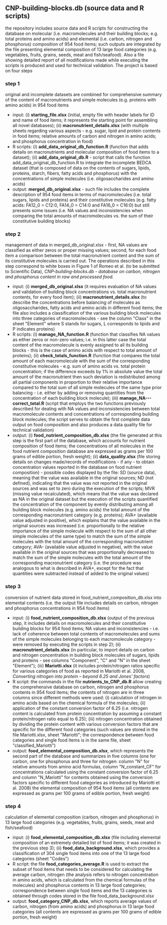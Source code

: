 ## CNP-building-blocks.db (source data and R scripts)

the repository includes source data and R scripts for constructing the database on molecular (i.e. macromolecules and their building blocks; e.g. total proteins and amino acids) and elemental (i.e. carbon, nitrogen and phosphorus) composition of 954 food items; such outputs are integrated by the file presenting elemental composition of 13 large food categories (e.g. vegetables, fruits, grains, seeds, meat and fish/seafood). Also a file showing detailed report of all modifications made while executing the scripts is produced and used for technical validation. The project is based on four steps

### step 1
original and incomplete datasets are combined for comprehensive summary of the content of macronutrients and simple molecules (e.g. proteins with amino acids) in 954 food items
- input: (i) **starting_file.xlsx** (initial, empty file with header labels for ID and name of food items; it represents the starting point for assembling all novel databases); (ii) **macronutrient_details.xlsx** (with multiple sheets regarding various aspects - e.g. sugar, lipid and protein contents in food items; relative amounts of carbon and nitrogen in amino acids; and phosphorus concentration in food)
- R scripts: (i) **add_data_original_db_function.R** (function that adds details on macronutrients and molecular composition of food items to a dataset); (ii) **add_data_original_db.R** - script that calls the function add_data_original_db_function.R to integrate the incomplete BEDCA dataset (that is composed of data on the contents of sugars, lipids, proteins, starch, fibers, fatty acids and phosphorus) with the concentrations of simple molecules (i.e. oligosaccharides and amino acids)
- output: **merged_db_original.xlsx** - such file includes the complete description of 954 food items in terms of macromolecules (i.e. total sugars, lipids and proteins) and their constitutive molecules (e.g. fatty acids: FA12_0 = C12:0, FA14_0 = C14:0 and FA16_0 = C16:0) but still presents some issues (i.e. NA values and inconsistencies when comparing the total amounts of macromolecules vs. the sum of their constitutive building blocks)

### step 2
management of data in merged_db_original.xlsx - first, NA values are classified as either zeros or proper missing values; second, for each food item a comparison between the total macronutrient content and the sum of its constitutive molecules is carried out. The
operations described in this step correspond to white boxes in Figure 1 of Romeo et al. (to be submitted to Scientific Data), *CNP-building-blocks.db - database on carbon, nitrogen and phosphorus content in raw and processed food.*
- input: (i) **merged_db_original.xlsx** (it requires evaluation of NA values and validation of building block concentrations vs. total macronutrient contents, for every food item); (ii) **macronutrient_details.xlsx** (to describe the concentrations before balancing of molecules as oligosaccharides, fatty acids and amino acids in different food items; the file also includes a classification of the various building block molecules into three categories of macromolecules - see the column "Class" in the sheet "Element" where S stands for sugars, L corresponds to lipids and P indicates proteins)
- R scripts: (i) **manage_NA_function.R** (function that classifies NA values as either zeros or non-zero values; i.e. in this latter case the total content of the macromolecule is evenly assigned to all its building blocks - this is the case of amino acids with respect to total amount of proteins); (ii) **check_totals_function.R** (function that compares the total amount of each macromolecule with the sum of the corresponding constitutive molecules - e.g. sum of amino acids vs. total protein concentration; if the difference exceeds by 1% in absolute value the total amount of the macronutrient then such deviation is redistributed among all partial components in proportion to their relative importance compared to the total sum of all simple molecules of the same type prior balancing - i.e. either by adding or removing quantities from the concentration of each building block molecule); (iii) **manage_NA---correct_total.R** (script that employs the two functions previously described for dealing with NA values and inconsistencies between total macromolecule contents and concentrations of corresponding building block molecules; the script serves to obtain the first complete data output on food composition and also produces a data quality file for technical validation)
- output: (i) **food_nutrient_composition_db.xlsx** (the file generated at this step is the first part of the database, which accounts for nutrient composition of food items; the concentrations of all molecules in the food nutrient composition database are expressed as grams per 100 grams of edible portion, fresh weight); (ii) **data_quality.xlsx** (file storing details on changes made/records of modifications - if any - to obtain concentration values reported in the database on food nutrient composition) - possible codes displayed by the file: SD (source data), meaning that the value was available in the original sources; ND (not defined), indicating that the value was not reported in the original sources and was set to zero during the execution of the scripts; MVR (missing value recalculated), which means that the value was declared as NA in the original dataset but the execution of the scripts quantified the concentration of the component by evenly distributing among all building block molecules (e.g. amino acids) the total amount of the corresponding macronutrient category (e.g. proteins); AVA+ (available value adjusted in positive), which explains that the value available in the original sources was increased (i.e. proportionally to the relative importance of the simple molecule with respect to the sum of all other simple molecules of the same type) to match the sum of the simple molecules with the total amount of the corresponding macronutrient category; AVA- (available value adjusted in negative), with the value available in the original sources that was proportionally decreased to match the sum of the simple molecules with the total amount of the corresponding macronutrient category (i.e. the procedure was analogous to what is described in AVA+, except for the fact that quantities were subtracted instead of added to the original values)

### step 3
conversion of nutrient data stored in food_nutrient_composition_db.xlsx into elemental contents (i.e. the output file includes details on carbon, nitrogen and phosphorus concentrations in 954 food items)
- input: (i) **food_nutrient_composition_db.xlsx** (output of the previous step, it includes details on macromolecules and their constitutive building blocks for 954 food items; NA values and inconsistencies - i.e. lack of coherence between total contents of macromolecules and sums of the simple molecules belonging to each macromolecule category - were removed by executing the scripts in step 2); (ii) **macronutrient_details.xlsx** (in particular, to import details on carbon and nitrogen concentration in building block molecules of sugars, lipids and proteins - see columns "Component", "C" and "N" in the sheet "Element"); (iii) **Mariotti.xlsx** (it includes protein/nitrogen ratios specific for various categories of food as reported in Mariotti et al. 2008, *Converting nitrogen into protein – beyond 6.25 and Jones’ factors*)
- R script: the commands in the file **nutrients_to_CNP_db.R** allow creating the comprehensive database on carbon, nitrogen and phosphorus contents in 954 food items; the contents of nitrogen are in three columns since different methods were used: (i) calculation of nitrogen in amino acids based on the chemical formula of the molecules; (ii) application of the constant conversion factor of 6.25 (i.e. nitrogen content is calculated from protein concentration by assuming a constant protein/nitrogen ratio equal to 6.25); (iii) nitrogen concentration obtained by dividing the protein content with various conversion factors that are specific for the different food categories (such values are stored in the file Mariotti.xlsx, sheet "Mariotti"; the correspondence between food categories and single food items is in the same file, sheet "classified_Mariotti")
- output: **food_elemental_composition_db.xlsx**, which represents the second part of the database and summarizes in five columns (one for carbon, one for phosphorus and three for nitrogen: column "N" for relative amounts from amino acid formulas, column "N_constant_CF" for concentrations calculated using the constant conversion factor of 6.25 and column "N_Mariotti" for contents obtained using the conversion factors specific to different food categories as introduced by Mariotti et al. 2008) the elemental composition of 954 food items (all contents are expressed as grams per 100 grams of edible portion, fresh weight)

### step 4
calculation of elemental composition (carbon, nitrogen and phosphorus) in 13 large food categories (e.g. vegetables, fruits, grains, seeds, meat and fish/seafood)
- input: (i) **food_elemental_composition_db.xlsx** (file including elemental composition of an extremely detailed list of food items; it was created in the previous step 3); (ii) **food_data_background.xlsx**, which provides a classification of 304 single food items into one of the 13 large food categories (sheet "Codes")
- R script: the file **food_categories_average.R** is used to extract the subset of food items that needs to be considered for calculating the average carbon, nitrogen (the analysis refers to nitrogen concentration in amino acids, which is calculated from the chemical formulas of the molecules) and phosphorus contents in 13 large food categories; correspondence between single food items and the 13 categories is obtained through codes stored in the file food_data_background.xlsx
- output: **food_category_CNP_db.xlsx**, which reports average values of carbon, nitrogen (from amino acids) and phosphorus in 13 large food categories (all contents are expressed as grams per 100 grams of edible portion, fresh weight)
